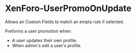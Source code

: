 # XenForo-UserPromoOnUpdate

Allows an Custom Fields to match an empty rule if selected.

Preforms a user promotion when:
- A user updates their own profile.
- When admin's edit a user's profile.